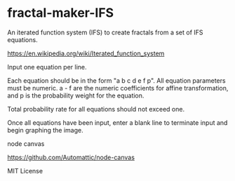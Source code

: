 # fractal-maker-IFS

An iterated function system (IFS) to create
fractals from a set of IFS equations.

https://en.wikipedia.org/wiki/Iterated_function_system

Input one equation per line.

Each equation should be in the form "a b c d e f p". All equation
parameters must be numeric. a - f are the numeric coefficients for affine
transformation, and p is the probability weight for the equation.

Total probability rate for all equations should not exceed one.

Once all equations have been input, enter a blank line to terminate input
and begin graphing the image.

node canvas

https://github.com/Automattic/node-canvas

MIT License